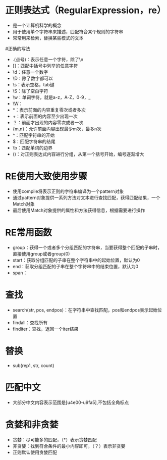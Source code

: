 # 正则表达式（RegularExpression，re）
- 是一个计算机科学的概念
- 用于使用单个字符串来描述，匹配符合某个规则的字符串
- 常常用来检索，替换某些模式的文本


#正确的写法
- .(点号)：表示任意一个字符，除了\n
- []：匹配中括号中列举的任意字符
- \d：任意一个数字
- \D：除了数字都可以
- \s：表示空格，tab键
- \S：除了空白字符
- \w：单词字符，就是a-z，A-Z，0-9，_
- \W：
- *：表示前面的内容重复零次或者多次
- +：表示前面的内容至少出现一次
- ？：前面才出现的内容零次或者一次
- {m,n}：允许前面内容出现最少m次，最多n次
- ^：匹配字符串的开始
- $：匹配字符串的结尾
- \b：匹配单词的边界
- ()：对正则表达式内容进行分组，从第一个括号开始，编号逐渐增大


# RE使用大致使用步骤
- 使用compile将表示正则的字符串编译为一个pattern对象
- 通过pattern对象提供一系列方法对文本进行查找匹配，获得匹配结果，一个Match对象
- 最后使用Match对象提供的属性和方法获得信息，根据需要进行操作

# RE常用函数
- group：获得一个或者多个分组匹配的字符串，当要获得整个匹配的子串时，直接使用group或者group(0)
- start：获取分组匹配的子串在整个字符串中的起始位置，默认为0
- end：获取分组匹配的子串在整个字符串中的结束位置，默认为0
- span：

# 查找
- search(str, pos, endpos)：在字符串中查找匹配，pos和endpos表示起始位置
- findall：查找所有
- finditer：查找，返回一个iter结果

# 替换
- sub(rep1, str, count)

# 匹配中文
- 大部分中文内容表示范围是[u4e00-u9fa5],不包括全角标点


# 贪婪和非贪婪
- 贪婪：尽可能多的匹配，（*）表示贪婪匹配
- 非贪婪：找到符合条件的最小内容即可，（？）表示非贪婪
- 正则默认使用贪婪匹配

